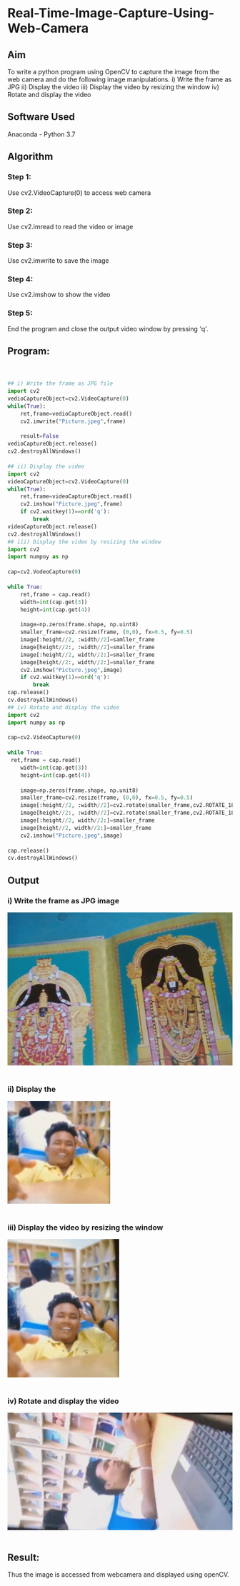 # Real-Time-Image-Capture-Using-Web-Camera
## Aim
To write a python program using OpenCV to capture the image from the web camera and do the following image manipulations.
i) Write the frame as JPG 
ii) Display the video 
iii) Display the video by resizing the window
iv) Rotate and display the video
## Software Used
Anaconda - Python 3.7
## Algorithm
### Step 1:
Use cv2.VideoCapture(0) to access web camera

### Step 2:
Use cv2.imread to read the video or image

### Step 3:
Use cv2.imwrite to save the image
<br>

### Step 4:
Use cv2.imshow to show the video
<br>
### Step 5:
End the program and close the output video window by pressing 'q'.
<br>

## Program:
``` Python


## i) Write the frame as JPG file
import cv2
vedioCaptureObject=cv2.VideoCapture(0)
while(True):
    ret,frame=vedioCaptureObject.read()
    cv2.imwrite("Picture.jpeg",frame)
    
    result=False
vedioCaptureObject.release()
cv2.destroyAllWindows()

## ii) Display the video
import cv2
videoCaptureObject=cv2.VideoCapture(0)
while(True):
    ret,frame=videoCaptureObject.read()
    cv2.imshow("Picture.jpeg",frame)
    if cv2.waitkey(1)==ord('q'):
        break
videoCaptureObject.release()
cv2.destroyAllWindows()
## iii) Display the video by resizing the window
import cv2
import numpoy as np

cap=cv2.VodeoCapture(0)

while True:
    ret,frame = cap.read()
    width=int(cap.get(3))
    height=int(cap.get(4))
    
    image=np.zeros(frame.shape, np.uint8)
    smaller_frame=cv2.resize(frame, (0,0), fx=0.5, fy=0.5)
    image[:height//2, :width//2]=samller_frame
    image[height//2:, :width//2]=smaller_frame
    image[:height//2, width//2:]=smaller_frame
    image[height//2:, width//2:]=smaller_frame
    cv2.imshow("Picture.jpeg",image)
    if cv2.waitkey(1)==ord('q'):
        break
cap.release()
cv.destroyAllWindows()
## iv) Rotate and display the video
import cv2
import numpy as np

cap=cv2.VideoCapture(0)

while True:
 ret,frame = cap.read()
    width=int(cap.get(3))
    height=int(cap.get(4))
    
    image=np.zeros(frame.shape, np.unit8)
    smaller_frame=cv2.resize(frame, (0,0), fx=0.5, fy=0.5)
    image[:height//2, :width//2]=cv2.rotate(smaller_frame,cv2.ROTATE_180)
    image[height//2:, :width//2]=cv2.rotate(smaller_frame,cv2.ROTATE_180)
    image[:height//2, width//2:]=smaller_frame
    image[height//2, width//2:]=smaller_frame
    cv2.imshow("Picture.jpeg",image)

cap.release()
cv.destroyAllWindows()
```
## Output
### i) Write the frame as JPG image
![alt text](<Screenshot 2024-02-23 224057.png>)
</br>
</br>
### ii) Display the 
![output](image-1.png)
</br>
</br>
### iii) Display the video by resizing the window
![output](image.png)
</br>
</br>
### iv) Rotate and display the video
![output](<Screenshot 2024-02-23 225905.png>)
</br>
</br>
## Result:
Thus the image is accessed from webcamera and displayed using openCV.
